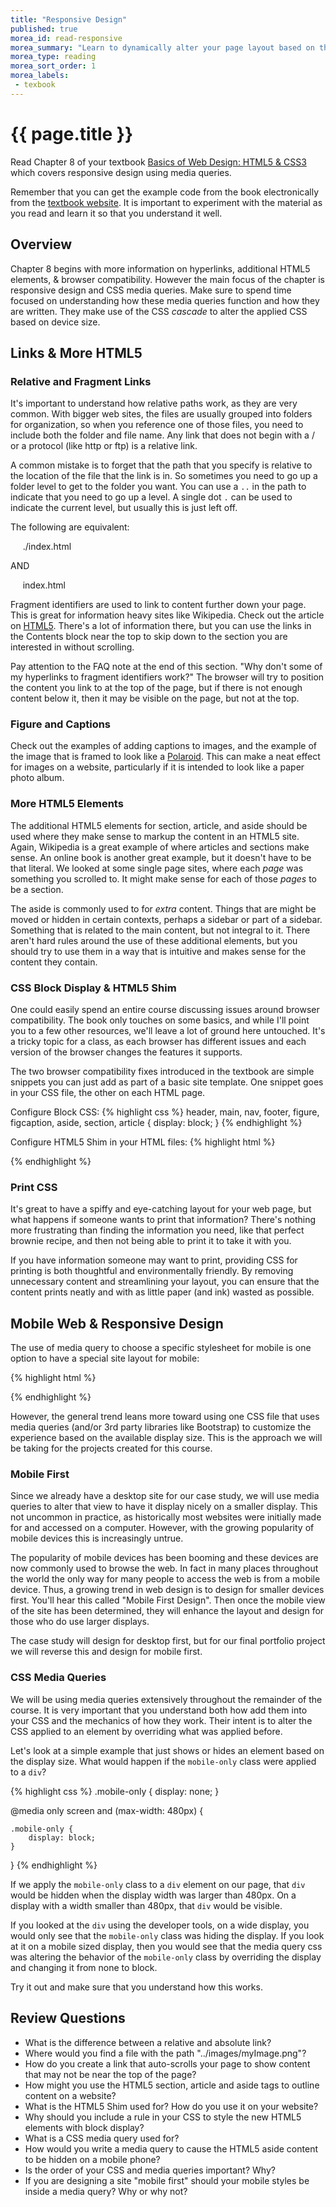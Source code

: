 ```yaml
---
title: "Responsive Design"
published: true
morea_id: read-responsive
morea_summary: "Learn to dynamically alter your page layout based on the device it is viewed upon."
morea_type: reading
morea_sort_order: 1
morea_labels:
 - texbook
---
```


# {{ page.title }}
Read Chapter 8 of your textbook [Basics of Web Design: HTML5 & CSS3](http://wps.pearsoned.com/ecs_felke_bwdHTML5_CSS3_3/) which covers responsive design using media queries.  

Remember that you can get the example code from the book electronically from the [textbook website](http://wps.pearsoned.com/ecs_felke_bwdHTML5_CSS3_3/).  It is important to experiment with the material as you read and learn it so that you understand it well.

## Overview
Chapter 8 begins with more information on hyperlinks, additional HTML5 elements, & browser compatibility. However the main focus of the chapter is responsive design and CSS media queries. Make sure to spend time focused on understanding how these media queries function and how they are written. They make use of the CSS *cascade* to alter the applied CSS based on device size.

## Links & More HTML5

### Relative and Fragment Links
It's important to understand how relative paths work, as they are very common. With bigger web sites, the files are usually grouped into folders for organization, so when you reference one of those files, you need to include both the folder and file name.  Any link that does not begin with a / or a protocol (like http or ftp) is a relative link.

A common mistake is to forget that the path that you specify is relative to the location of the file that the link is in.  So sometimes you need to go up a folder level to get to the folder you want.  You can use a `..` in the path to indicate that you need to go up a level.  A single dot `.` can be used to indicate the current level, but usually this is just left off.

The following are equivalent:

&nbsp;&nbsp;&nbsp;&nbsp;   ./index.html

AND

&nbsp;&nbsp;&nbsp;&nbsp;   index.html

Fragment identifiers are used to link to content further down your page.  This is great for information heavy sites like Wikipedia.  Check out the article on [HTML5](https://en.wikipedia.org/wiki/HTML5).  There's a lot of information there, but you can use the links in the Contents block near the top to skip down to the section you are interested in without scrolling.  

Pay attention to the FAQ note at the end of this section. "Why don't some of my hyperlinks to fragment identifiers work?"  The browser will try to position the content you link to at the top of the page, but if there is not enough content below it, then it may be visible on the page, but not at the top.

### Figure and Captions
Check out the examples of adding captions to images, and the example of the image that is framed to look like a [Polaroid](https://en.wikipedia.org/wiki/Instant_film).  This can make a neat effect for images on a website, particularly if it is intended to look like a paper photo album.

### More HTML5 Elements
The additional HTML5 elements for section, article, and aside should be used where they make sense to markup the content in an HTML5 site. Again, Wikipedia is a great example of where articles and sections make sense.  An online book is another great example, but it doesn't have to be that literal.  We looked at some single page sites, where each *page* was something you scrolled to.  It might make sense for each of those *pages* to be a section.  

The aside is commonly used to for *extra* content.  Things that are might be moved or hidden in certain contexts, perhaps a sidebar or part of a sidebar. Something that is related to the main content, but not integral to it.  There aren't hard rules around the use of these additional elements, but you should try to use them in a way that is intuitive and makes sense for the content they contain.

### CSS Block Display & HTML5 Shim
One could easily spend an entire course discussing issues around browser compatibility.  The book only touches on some basics, and while I'll point you to a few other resources, we'll leave a lot of ground here untouched.  It's a tricky topic for a class, as each browser has different issues and each version of the browser changes the features it supports.

The two browser compatibility fixes introduced in the textbook are simple snippets you can just add as part of a basic site template.  One snippet goes in your CSS file, the other on each HTML page.

Configure Block CSS:
{% highlight css %}
header, main, nav, footer, figure, figcaption, aside, section, article {
  display: block;
}
{% endhighlight %}

Configure HTML5 Shim in your HTML files:
{% highlight html %}
  <!--[if lt IE 9]>
  <script src="http://html5shim.googlecode.com/svn/trunk/html5.js"> </script>
  <![endif]-->
{% endhighlight %}


### Print CSS
It's great to have a spiffy and eye-catching layout for your web page, but what happens if someone wants to print that information?  There's nothing more frustrating than finding the information you need, like that perfect brownie recipe, and then not being able to print it to take it with you.

If you have information someone may want to print, providing CSS for printing is both thoughtful and environmentally friendly.  By removing unnecessary content and streamlining your layout, you can ensure that the content prints neatly and with as little paper (and ink) wasted as possible.

## Mobile Web & Responsive Design
The use of media query to choose a specific stylesheet for mobile is one option to have a special site layout for mobile:

{% highlight html %}
<link href="mobile.css" rel="stylesheet" type="text/css" media="only screen and (max-device-width: 480px)" />
{% endhighlight %}

However, the general trend leans more toward using one CSS file that uses media queries (and/or 3rd party libraries like Bootstrap) to customize the experience based on the available display size.  This is the approach we will be taking for the projects created for this course.  

### Mobile First
Since we already have a desktop site for our case study, we will use media queries to alter that view to have it display nicely on a smaller display. This not uncommon in practice, as historically most websites were initially made for and accessed on a computer. However, with the growing popularity of mobile devices this is increasingly untrue.

The popularity of mobile devices has been booming and these devices are now commonly used to browse the web.  In fact in many places throughout the world the only way for many people to access the web is from a mobile device.  Thus, a growing trend in web design is to design for smaller devices first.  You'll hear this called "Mobile First Design". Then once the mobile view of the site has been determined, they will enhance the layout and design for those who do use larger displays.

The case study will design for desktop first, but for our final portfolio project we will reverse this and design for mobile first.

### CSS Media Queries
We will be using media queries extensively throughout the remainder of the course.  It is very important that you understand both how add them into your CSS and the mechanics of how they work. Their intent is to alter the CSS applied to an element by overriding what was applied before.

Let's look at a simple example that just shows or hides an element based on the display size.  What would happen if the `mobile-only` class were applied to a `div`?

{% highlight css %}
.mobile-only {
    display: none;
}

@media only screen and (max-width: 480px) {

    .mobile-only {
        display: block;
    }
}
{% endhighlight %}

If we apply the `mobile-only` class to a `div` element on our page, that `div` would be hidden when the display width was larger than 480px.  On a display with a width smaller than 480px, that `div` would be visible.  

If you looked at the `div` using the developer tools, on a wide display, you would only see that the `mobile-only` class was hiding the display. If you look at it on a mobile sized display, then you would see that the media query css was altering the behavior of the `mobile-only` class by overriding the display and changing it from none to block.  

Try it out and make sure that you understand how this works.

## Review Questions

 - What is the difference between a relative and absolute link?
 - Where would you find a file with the path "../images/myImage.png"?
 - How do you create a link that auto-scrolls your page to show content that may not be near the top of the page?
 - How might you use the HTML5 section, article and aside tags to outline content on a website?
 - What is the HTML5 Shim used for?  How do you use it on your website?
 - Why should you include a rule in your CSS to style the new HTML5 elements with block display?
 - What is a CSS media query used for?
 - How would you write a media query to cause the HTML5 aside content to be hidden on a mobile phone?
 - Is the order of your CSS and media queries important?  Why?
 - If you are designing a site "mobile first" should your mobile styles be inside a media query?  Why or why not?
